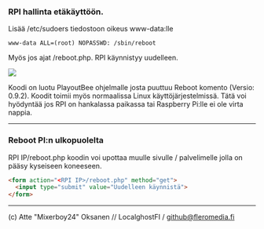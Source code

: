 ###  RPI hallinta etäkäyttöön. 

Lisää /etc/sudoers tiedostoon oikeus www-data:lle

```www-data ALL=(root) NOPASSWD: /sbin/reboot```

Myös jos ajat <RPI IP>/reboot.php. RPI käynnistyy uudelleen.

![](https://cdn.mb24.fi/Kuvat/RPI_Hallinta.PNG)   
  
  
Koodi on luotu PlayoutBee ohjelmalle josta puuttuu Reboot komento (Versio: 0.9.2). Koodit toimii myös normaalissa Linux käyttöjärjestelmissä. Tätä voi hyödyntää jos RPI on hankalassa paikassa tai Raspberry Pi:lle ei ole virta nappia.     

  ---
  ### Reboot PI:n ulkopuolelta
  RPI IP/reboot.php koodin voi upottaa muulle sivulle / palvelimelle jolla on pääsy kyseiseen koneeseen.
```html
<form action="<RPI IP>/reboot.php" method="get">
  <input type="submit" value="Uudelleen käynnistä">
</form>
```

  ---

(c) Atte "Mixerboy24" Oksanen // LocalghostFI / github@fleromedia.fi
